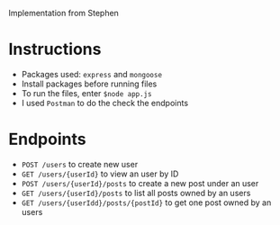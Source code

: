 Implementation from Stephen

# Instructions

- Packages used: `express` and `mongoose`
- Install packages before running files
- To run the files, enter `$node app.js`
- I used `Postman` to do the check the endpoints

# Endpoints
- `POST /users` to create new user
- `GET /users/{userId}` to view an user by ID
- `POST /users/{userId}/posts` to create a new post under an user
- `GET /users/{userId}/posts` to list all posts owned by an users
- `GET /users/{userIdd}/posts/{postId}` to get one post owned by an users
